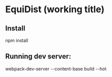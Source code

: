 # EquiDist (working title)

## Install

  npm install

## Running dev server:

  webpack-dev-server --content-base build --hot
